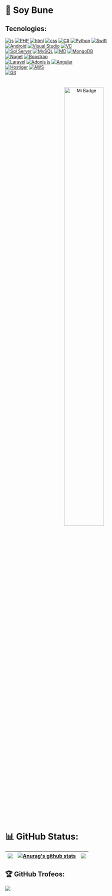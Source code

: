 # 💫 Soy Bune

## Tecnologies:

[![js](https://img.shields.io/badge/JavaScript-323330?style=for-the-badge&logo=javascript&logoColor=F7DF1E)]()
[![PHP](https://img.shields.io/badge/PHP-777BB4?style=for-the-badge&logo=php&logoColor=white)]()
[![html](https://img.shields.io/badge/HTML5-E34F26?style=for-the-badge&logo=html5&logoColor=white)]()
[![css](https://img.shields.io/badge/CSS3-1572B6?style=for-the-badge&logo=css3&logoColor=white)]()
[![C#](https://img.shields.io/badge/C_Sharp-007396?style=for-the-badge&logo=csharp&logoColor=white&labelColor=007396)]()
[![Python](https://img.shields.io/badge/Python-FFD43B?style=for-the-badge&logo=python&logoColor=blue)]()
[![Swift](https://img.shields.io/badge/Swift-FA7343?style=for-the-badge&logo=swift&logoColor=white)]()
</br>
[![Android](https://img.shields.io/badge/Android-3DDC84?style=for-the-badge&logo=android&logoColor=white&labelColor=3DDC84)]()
[![Visual Studio](https://img.shields.io/badge/VisualStudio-1B6AC6?style=for-the-badge&logo=visualstudio&logoColor=white&labelColor=1B6AC6)]()
[![VC](https://img.shields.io/badge/VSCode-0078D4?style=for-the-badge&logo=visual%20studio%20code&logoColor=white)]()
</br>
[![Sql Server](https://img.shields.io/badge/SqlServer-FFCA28?style=for-the-badge&logo=microsoftsqlserver&logoColor=white&labelColor=FFCA28)]()
[![MySQL](https://img.shields.io/badge/MySQL-4479A1?style=for-the-badge&logo=mysql&logoColor=white&labelColor=4479A1)]()
[![MD](https://img.shields.io/badge/MariaDB-003545?style=for-the-badge&logo=mariadb&logoColor=white)]()
[![MongoDB](https://img.shields.io/badge/MongoDB-4EA94B?style=for-the-badge&logo=mongodb&logoColor=white)]()
</br>
[![Nuget](https://img.shields.io/badge/NuGet-004880?style=for-the-badge&logo=nuget&logoColor=white)]()
[![Boostrap](https://img.shields.io/badge/Bootstrap-563D7C?style=for-the-badge&logo=bootstrap&logoColor=white)]()
</br>
[![Laravel](https://img.shields.io/badge/Laravel-FF2D20?style=for-the-badge&logo=laravel&logoColor=white)]()
[![Adonis js](https://img.shields.io/badge/adonis%20js-220052?style=for-the-badge&logo=adonisjs&logoColor=white)]()
[![Angular](https://img.shields.io/badge/Angular-DD0031?style=for-the-badge&logo=angular&logoColor=white)]()
</br>
[![Hostiger](https://img.shields.io/badge/Hostinger-673DE6?style=for-the-badge&logo=hostinger&logoColor=white)]()
[![AWS](https://img.shields.io/badge/Amazon_AWS-FF9900?style=for-the-badge&logo=amazonaws&logoColor=white)]()
</br>
[![Git](https://img.shields.io/badge/GIT-E44C30?style=for-the-badge&logo=git&logoColor=white)]()


#
<p align="center"><img src="https://i.gifer.com/5UdL.gif" style="height: 60%; width: 50%;" alt="Mi Badge"></p>

#

# 📊 GitHub Status:
  
<img align="center" src="https://github-readme-streak-stats.herokuapp.com/?user=buneassassin&theme=dark&hide_border=false" /> | <a href="https://github.com/anuraghazra/github-readme-stats"><img align="center" src="https://github-readme-stats.vercel.app/api?username=buneassassin&show_icons=true&include_all_commits=true&theme=dark&hide_border=true" alt="Anurag's github stats" /></a> | <a href="https://github.com/anuraghazra/github-readme-stats"><img align="center" src="https://github-readme-stats.vercel.app/api/top-langs/?username=buneassassin&layout=compact&theme=dark&hide_border=true" /></a> 
| ------------- | ------------- | ------------- |

## 🏆 GitHub Trofeos:

![](https://github-profile-trophy.vercel.app/?username=buneassassin&theme=onestar&no-frame=false&no-bg=false&margin-w=4)


